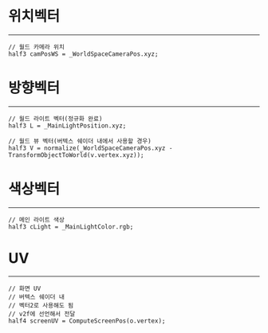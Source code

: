 
# 위치벡터
---

```hlsl
// 월드 카메라 위치
half3 camPosWS = _WorldSpaceCameraPos.xyz;
```


# 방향벡터
---

```hlsl
// 월드 라이트 벡터(정규화 완료)
half3 L = _MainLightPosition.xyz;

// 월드 뷰 벡터(버텍스 쉐이더 내에서 사용할 경우)
half3 V = normalize(_WorldSpaceCameraPos.xyz - TransformObjectToWorld(v.vertex.xyz));
```


# 색상벡터
---

```hlsl
// 메인 라이트 색상
half3 cLight = _MainLightColor.rgb;

```


# UV
---

```hlsl
// 화면 UV
// 버텍스 쉐이더 내
// 벡터2로 사용해도 됨
// v2f에 선언해서 전달
half4 screenUV = ComputeScreenPos(o.vertex);
```
